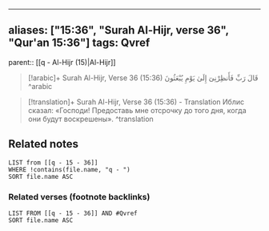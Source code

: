 
---
aliases: ["15:36", "Surah Al-Hijr, verse 36", "Qur'an 15:36"]
tags: Qvref
---

parent:: [[q - Al-Hijr (15)|Al-Hijr]]

> [!arabic]+ Surah Al-Hijr, Verse 36 (15:36)
> <span class="quran-arabic">قَالَ رَبِّ فَأَنظِرْنِىٓ إِلَىٰ يَوْمِ يُبْعَثُونَ</span>
^arabic

> [!translation]+ Surah Al-Hijr, Verse 36 (15:36) - Translation
> Иблис сказал: «Господи! Предоставь мне отсрочку до того дня, когда они будут воскрешены».
^translation



## Related notes
```dataview
LIST from [[q - 15 - 36]]
WHERE !contains(file.name, "q - ")
SORT file.name ASC
```

### Related verses (footnote backlinks)
```dataview
LIST FROM [[q - 15 - 36]] AND #Qvref
SORT file.name ASC
```


